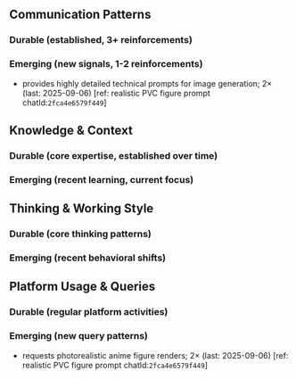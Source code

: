 ## Communication Patterns
### Durable (established, 3+ reinforcements)

### Emerging (new signals, 1-2 reinforcements)
- provides highly detailed technical prompts for image generation; 2× (last: 2025-09-06) [ref: realistic PVC figure prompt chatId:`2fca4e6579f449`]

## Knowledge & Context
### Durable (core expertise, established over time)

### Emerging (recent learning, current focus)

## Thinking & Working Style
### Durable (core thinking patterns)

### Emerging (recent behavioral shifts)

## Platform Usage & Queries
### Durable (regular platform activities)

### Emerging (new query patterns)
- requests photorealistic anime figure renders; 2× (last: 2025-09-06) [ref: realistic PVC figure prompt chatId:`2fca4e6579f449`]